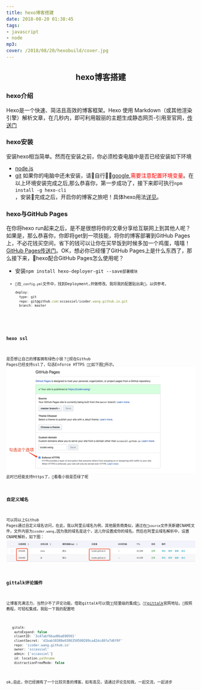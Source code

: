 ```yaml
---
title: hexo博客搭建
date: 2018-08-20 01:38:45
tags: 
- javascript 
- node
mp3: 
cover: /2018/08/20/hexobuild/cover.jpg
---
```

## <center>hexo博客搭建</center>
### hexo介绍

Hexo是一个快速、简洁且高效的博客框架。Hexo 使用 Markdown（或其他渲染引擎）解析文章，在几秒内，即可利用靓丽的主题生成静态网页-引用至官网，[传送门](https://hexo.io)

### hexo安装

安装hexo相当简单。然而在安装之前，你必须检查电脑中是否已经安装如下环境
   * [node.js](http://nodejs.org/)
   * [git](http://git-scm.com/)
如果你的电脑中还未安装，请自行[google](https://www.google.com),<font color="red">需要注意配置环境变量</font>。在以上环境安装完成之后,那么恭喜你，第一步成功了，接下来即可执行<code>npm install -g hexo-cli </code>，安装完成之后，开启你的博客之旅吧！具体hexo用法[详见](https://hexo.io/zh-cn/docs/setup)。

### hexo与GitHub Pages

在你将hexo run起来之后，是不是很想将你的文章分享给互联网上到其他人呢？如果是，那么恭喜你，你即将get到一项技能，将你的博客部署到GitHub Pages上，不必花钱买空间，省下的钱可以让你在买早饭到时候多加一个鸡蛋，嘻嘻！[GitHub Pages传送门](https://pages.github.com/)。OK，想必你已经懂了GitHub Pages上是什么东西了，那么接下来，hexo配合GitHub Pages怎么使用呢？
* 安装<code>npm install hexo-deployer-git --save<code>部署模块
* 在<code>_config.yml</code>文件中，找到Deployment,并做修改。我将我的配置贴出来，以供参考。
  ```javascript
  deploy:
    type: git
    repo: git@github.com:sccassiel/icoder.wang.github.io.git
    branch: master
  ```

### hexo ssl

是否想让自己的博客拥有绿色小锁？现在Github Pages已经支持ssl了，勾选Enforce HTTPS ，如下图所示。![ssl](hexobuild/ssl_img.jpg)此时已经能支持https了，看看小锁是否绿了呢

### 自定义域名 

可以将以上Github Pages通过自定义域名访问，在此，我以阿里云域名为例，其他服务商类似，通过在<code>source</code>文件夹新建CNAME文件，文件内容为<code>icoder.wang</code>,因为我的域名是这个，这儿你设置成你的域名。然后在阿里云域名解析中，设置CNAME解析，如下图：
    ![ssl](hexobuild/cname.jpg)

### gittalk评论插件

让博客充满活力，当然少不了评论功能，借助gittalk可以很轻量级的集成。[gittalk](https://gitalk.github.io/)官网地址。按照教程，可轻松集成。我贴一下我的配置吧
```javascript
   gitalk:
    autoExpand: false
    clientID: '3c47abf6bad0ba690501'
    clientSecret: 'd1bab30388e6386350500289ca42dc48fa7d6f0f'
    repo: 'icoder.wang.github.io'
    owner: 'sccassiel'
    admin: ['sccassiel']
    id: location.pathname
    distractionFreeMode: false
```
ok,自此，你已经拥有了一个比较完善的博客。如有高见，请通过评论告知我，一起交流，一起进步
